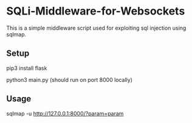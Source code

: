 # SQLi-Middleware-for-Websockets
This is a simple middleware script used for exploiting sql injection using sqlmap.

## Setup 
pip3 install flask

python3 main.py (should run on port 8000 locally)

## Usage
sqlmap -u http://127.0.0.1:8000/?param=param
